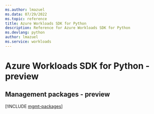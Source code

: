 ```yaml
---
ms.author: lmazuel
ms.data: 07/29/2022
ms.topic: reference
title: Azure Workloads SDK for Python
description: Reference for Azure Workloads SDK for Python
ms.devlang: python
author: lmazuel
ms.service: workloads
---
```

# Azure Workloads SDK for Python - preview

## Management packages - preview
[!INCLUDE [mgmt-packages](workloads-mgmt-index.md)]
